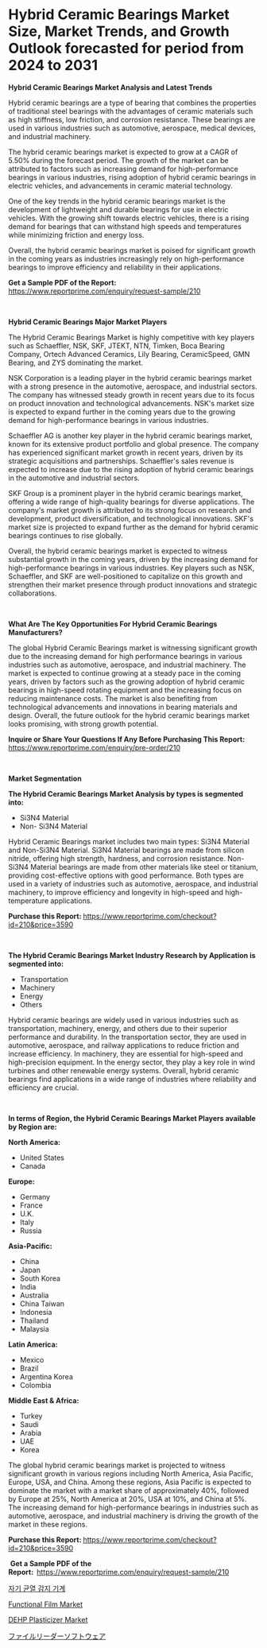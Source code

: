 <p><h1>Hybrid Ceramic Bearings Market Size, Market Trends, and Growth Outlook forecasted for period from 2024 to 2031</h1></p><p><strong>Hybrid Ceramic Bearings Market Analysis and Latest Trends</strong></p>
<p><p>Hybrid ceramic bearings are a type of bearing that combines the properties of traditional steel bearings with the advantages of ceramic materials such as high stiffness, low friction, and corrosion resistance. These bearings are used in various industries such as automotive, aerospace, medical devices, and industrial machinery.</p><p>The hybrid ceramic bearings market is expected to grow at a CAGR of 5.50% during the forecast period. The growth of the market can be attributed to factors such as increasing demand for high-performance bearings in various industries, rising adoption of hybrid ceramic bearings in electric vehicles, and advancements in ceramic material technology.</p><p>One of the key trends in the hybrid ceramic bearings market is the development of lightweight and durable bearings for use in electric vehicles. With the growing shift towards electric vehicles, there is a rising demand for bearings that can withstand high speeds and temperatures while minimizing friction and energy loss.</p><p>Overall, the hybrid ceramic bearings market is poised for significant growth in the coming years as industries increasingly rely on high-performance bearings to improve efficiency and reliability in their applications.</p></p>
<p><strong>Get a Sample PDF of the Report:&nbsp;</strong> <a href="https://www.reportprime.com/enquiry/request-sample/210">https://www.reportprime.com/enquiry/request-sample/210</a></p>
<p>&nbsp;</p>
<p><strong>Hybrid Ceramic Bearings Major Market Players</strong></p>
<p><p>The Hybrid Ceramic Bearings Market is highly competitive with key players such as Schaeffler, NSK, SKF, JTEKT, NTN, Timken, Boca Bearing Company, Ortech Advanced Ceramics, Lily Bearing, CeramicSpeed, GMN Bearing, and ZYS dominating the market. </p><p>NSK Corporation is a leading player in the hybrid ceramic bearings market with a strong presence in the automotive, aerospace, and industrial sectors. The company has witnessed steady growth in recent years due to its focus on product innovation and technological advancements. NSK's market size is expected to expand further in the coming years due to the growing demand for high-performance bearings in various industries.</p><p>Schaeffler AG is another key player in the hybrid ceramic bearings market, known for its extensive product portfolio and global presence. The company has experienced significant market growth in recent years, driven by its strategic acquisitions and partnerships. Schaeffler's sales revenue is expected to increase due to the rising adoption of hybrid ceramic bearings in the automotive and industrial sectors.</p><p>SKF Group is a prominent player in the hybrid ceramic bearings market, offering a wide range of high-quality bearings for diverse applications. The company's market growth is attributed to its strong focus on research and development, product diversification, and technological innovations. SKF's market size is projected to expand further as the demand for hybrid ceramic bearings continues to rise globally.</p><p>Overall, the hybrid ceramic bearings market is expected to witness substantial growth in the coming years, driven by the increasing demand for high-performance bearings in various industries. Key players such as NSK, Schaeffler, and SKF are well-positioned to capitalize on this growth and strengthen their market presence through product innovations and strategic collaborations.</p></p>
<p>&nbsp;</p>
<p><strong>What Are The Key Opportunities For Hybrid Ceramic Bearings Manufacturers?</strong></p>
<p><p>The global Hybrid Ceramic Bearings market is witnessing significant growth due to the increasing demand for high performance bearings in various industries such as automotive, aerospace, and industrial machinery. The market is expected to continue growing at a steady pace in the coming years, driven by factors such as the growing adoption of hybrid ceramic bearings in high-speed rotating equipment and the increasing focus on reducing maintenance costs. The market is also benefiting from technological advancements and innovations in bearing materials and design. Overall, the future outlook for the hybrid ceramic bearings market looks promising, with strong growth potential.</p></p>
<p><strong>Inquire or Share Your Questions If Any Before Purchasing This Report:</strong> <a href="https://www.reportprime.com/enquiry/pre-order/210">https://www.reportprime.com/enquiry/pre-order/210</a></p>
<p>&nbsp;</p>
<p><strong>Market Segmentation</strong></p>
<p><strong>The Hybrid Ceramic Bearings Market Analysis by types is segmented into:</strong></p>
<p><ul><li>Si3N4 Material</li><li>Non- Si3N4 Material</li></ul></p>
<p><p>Hybrid Ceramic Bearings market includes two main types: Si3N4 Material and Non-Si3N4 Material. Si3N4 Material bearings are made from silicon nitride, offering high strength, hardness, and corrosion resistance. Non-Si3N4 Material bearings are made from other materials like steel or titanium, providing cost-effective options with good performance. Both types are used in a variety of industries such as automotive, aerospace, and industrial machinery, to improve efficiency and longevity in high-speed and high-temperature applications.</p></p>
<p><strong>Purchase this Report:&nbsp;</strong><a href="https://www.reportprime.com/checkout?id=210&price=3590">https://www.reportprime.com/checkout?id=210&price=3590</a></p>
<p>&nbsp;</p>
<p><strong>The Hybrid Ceramic Bearings Market Industry Research by Application is segmented into:</strong></p>
<p><ul><li>Transportation</li><li>Machinery</li><li>Energy</li><li>Others</li></ul></p>
<p><p>Hybrid ceramic bearings are widely used in various industries such as transportation, machinery, energy, and others due to their superior performance and durability. In the transportation sector, they are used in automotive, aerospace, and railway applications to reduce friction and increase efficiency. In machinery, they are essential for high-speed and high-precision equipment. In the energy sector, they play a key role in wind turbines and other renewable energy systems. Overall, hybrid ceramic bearings find applications in a wide range of industries where reliability and efficiency are crucial.</p></p>
<p>&nbsp;</p>
<p><strong>In terms of Region, the Hybrid Ceramic Bearings Market Players available by Region are:</strong></p>
<p>
    <p> <strong> North America: </strong>
        <ul>
            <li>United States</li>
            <li>Canada</li>
        </ul>
        </p> 
    <p> <strong> Europe: </strong>
        <ul>
            <li>Germany</li>
            <li>France</li>
            <li>U.K.</li>
            <li>Italy</li>
            <li>Russia</li>
        </ul>
        </p> 
    <p> <strong> Asia-Pacific: </strong>
        <ul>
            <li>China</li>
            <li>Japan</li>
            <li>South Korea</li>
            <li>India</li>
            <li>Australia</li>
            <li>China Taiwan</li>
            <li>Indonesia</li>
            <li>Thailand</li>
            <li>Malaysia</li>
        </ul>
        </p> 
    <p> <strong> Latin America: </strong>
        <ul>
            <li>Mexico</li>
            <li>Brazil</li>
            <li>Argentina Korea</li>
            <li>Colombia</li>
        </ul>
        </p> 
    <p> <strong> Middle East & Africa: </strong>
        <ul>
            <li>Turkey</li>
            <li>Saudi</li>
            <li>Arabia</li>
            <li>UAE</li>
            <li>Korea</li>
        </ul>
    </p>
    </p>
<p><p>The global hybrid ceramic bearings market is projected to witness significant growth in various regions including North America, Asia Pacific, Europe, USA, and China. Among these regions, Asia Pacific is expected to dominate the market with a market share of approximately 40%, followed by Europe at 25%, North America at 20%, USA at 10%, and China at 5%. The increasing demand for high-performance bearings in industries such as automotive, aerospace, and industrial machinery is driving the growth of the market in these regions.</p></p>
<p><strong>Purchase this Report: </strong><a href="https://www.reportprime.com/checkout?id=210&price=3590">https://www.reportprime.com/checkout?id=210&price=3590</a></p>
<p>&nbsp;<strong>Get a Sample PDF of the Report:&nbsp;&nbsp;</strong><a href="https://www.reportprime.com/enquiry/request-sample/210">https://www.reportprime.com/enquiry/request-sample/210</a></p>
<p><strong></strong></p>
<p><p><a href="https://medium.com/@mujgankortalih/%EC%9E%90%EC%84%9D-%EA%B7%A0%EC%97%B4-%EA%B0%90%EC%A7%80-%EA%B8%B0%EA%B3%84-%EC%8B%9C%EC%9E%A5-%EC%84%B1%EA%B3%B5%EC%A0%81%EC%9D%B8-%EB%B9%84%EC%A6%88%EB%8B%88%EC%8A%A4-%EC%A0%84%EB%9E%B5%EC%9D%98-%EC%97%B4%EC%87%A0-2031%EB%85%84%EA%B9%8C%EC%A7%80-%EC%98%88%EC%B8%A1-680dfa5113ff">자기 균열 감지 기계</a></p><p><a href="https://github.com/redneck06/Market-Research-Report-List-2/blob/main/functional-film-market.md">Functional Film Market</a></p><p><a href="https://github.com/nicoletavirag/Market-Research-Report-List-2/blob/main/dehp-plasticizer-market.md">DEHP Plasticizer Market</a></p><p><a href="https://medium.com/@cielostamm/%E3%83%95%E3%82%A1%E3%82%A4%E3%83%AB%E3%83%AA%E3%83%BC%E3%83%80%E3%83%BC%E3%82%BD%E3%83%95%E3%83%88%E3%82%A6%E3%82%A7%E3%82%A2%E5%B8%82%E5%A0%B4%E8%AA%BF%E6%9F%BB%E3%83%AC%E3%83%9D%E3%83%BC%E3%83%88-%E3%81%9D%E3%81%AE%E6%AD%B4%E5%8F%B2%E3%81%A82031%E5%B9%B4%E3%81%BE%E3%81%A7%E3%81%AE%E4%BA%88%E6%B8%AC-a9cdcc5942d2">ファイルリーダーソフトウェア</a></p></p>